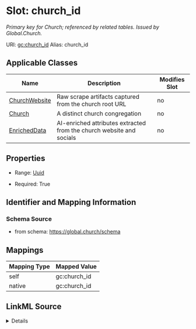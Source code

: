 

# Slot: church_id 


_Primary key for Church; referenced by related tables. Issued by Global.Church._





URI: [gc:church_id](https://global.church/schema/church_id)
Alias: church_id

<!-- no inheritance hierarchy -->





## Applicable Classes

| Name | Description | Modifies Slot |
| --- | --- | --- |
| [ChurchWebsite](ChurchWebsite.md) | Raw scrape artifacts captured from the church root URL |  no  |
| [Church](Church.md) | A distinct church congregation |  no  |
| [EnrichedData](EnrichedData.md) | AI-enriched attributes extracted from the church website and socials |  no  |






## Properties

* Range: [Uuid](Uuid.md)

* Required: True




## Identifier and Mapping Information






### Schema Source


* from schema: https://global.church/schema




## Mappings

| Mapping Type | Mapped Value |
| ---  | ---  |
| self | gc:church_id |
| native | gc:church_id |




## LinkML Source

<details>
```yaml
name: church_id
description: Primary key for Church; referenced by related tables. Issued by Global.Church.
in_subset:
- church_core
- public
from_schema: https://global.church/schema
rank: 1000
identifier: true
alias: church_id
domain_of:
- Church
- ChurchWebsite
- EnrichedData
range: uuid
required: true

```
</details>
